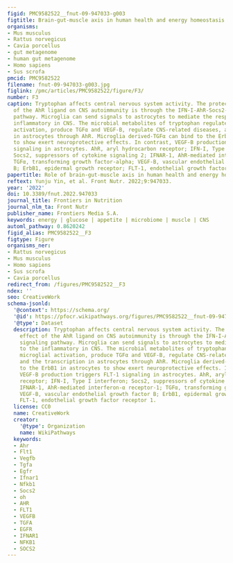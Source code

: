 ```yaml
---
figid: PMC9582522__fnut-09-947033-g003
figtitle: Brain-gut-muscle axis in human health and energy homeostasis
organisms:
- Mus musculus
- Rattus norvegicus
- Cavia porcellus
- gut metagenome
- human gut metagenome
- Homo sapiens
- Sus scrofa
pmcid: PMC9582522
filename: fnut-09-947033-g003.jpg
figlink: /pmc/articles/PMC9582522/figure/F3/
number: F3
caption: Tryptophan affects central nervous system activity. The protective effect
  of the AhR ligand on CNS autoimmunity is through the IFN-I-AhR-Socs2-NF-κB signaling
  pathway. Microglia can send signals to astrocytes to mediate the response to the
  inflammatory in CNS. The microbial metabolites of tryptophan regulate the microglial
  activation, produce TGFα and VEGF-B, regulate CNS-related diseases, and the transcription
  in astrocytes through AhR. Microglia derived-TGFα can bind to the ErbB1 in astrocytes
  to show exert neuroprotective effects. In contrast, VEGF-B production triggers FLT-1
  signaling in astrocytes. AhR, aryl hydrocarbon receptor; IFN-I, Type I interferon;
  Socs2, suppressors of cytokine signaling 2; IFNAR-1, AhR-mediated interferon-α receptor-1;
  TGFα, transforming growth factor-alpha; VEGF-B, vascular endothelial growth factor
  B; ErbB1, epidermal growth receptor; FLT-1, endothelial growth factor receptor 1.
papertitle: Role of brain-gut-muscle axis in human health and energy homeostasis.
reftext: Yunju Yin, et al. Front Nutr. 2022;9:947033.
year: '2022'
doi: 10.3389/fnut.2022.947033
journal_title: Frontiers in Nutrition
journal_nlm_ta: Front Nutr
publisher_name: Frontiers Media S.A.
keywords: energy | glucose | appetite | microbiome | muscle | CNS
automl_pathway: 0.8620242
figid_alias: PMC9582522__F3
figtype: Figure
organisms_ner:
- Rattus norvegicus
- Mus musculus
- Homo sapiens
- Sus scrofa
- Cavia porcellus
redirect_from: /figures/PMC9582522__F3
ndex: ''
seo: CreativeWork
schema-jsonld:
  '@context': https://schema.org/
  '@id': https://pfocr.wikipathways.org/figures/PMC9582522__fnut-09-947033-g003.html
  '@type': Dataset
  description: Tryptophan affects central nervous system activity. The protective
    effect of the AhR ligand on CNS autoimmunity is through the IFN-I-AhR-Socs2-NF-κB
    signaling pathway. Microglia can send signals to astrocytes to mediate the response
    to the inflammatory in CNS. The microbial metabolites of tryptophan regulate the
    microglial activation, produce TGFα and VEGF-B, regulate CNS-related diseases,
    and the transcription in astrocytes through AhR. Microglia derived-TGFα can bind
    to the ErbB1 in astrocytes to show exert neuroprotective effects. In contrast,
    VEGF-B production triggers FLT-1 signaling in astrocytes. AhR, aryl hydrocarbon
    receptor; IFN-I, Type I interferon; Socs2, suppressors of cytokine signaling 2;
    IFNAR-1, AhR-mediated interferon-α receptor-1; TGFα, transforming growth factor-alpha;
    VEGF-B, vascular endothelial growth factor B; ErbB1, epidermal growth receptor;
    FLT-1, endothelial growth factor receptor 1.
  license: CC0
  name: CreativeWork
  creator:
    '@type': Organization
    name: WikiPathways
  keywords:
  - Ahr
  - Flt1
  - Vegfb
  - Tgfa
  - Egfr
  - Ifnar1
  - Nfkb1
  - Socs2
  - oh
  - AHR
  - FLT1
  - VEGFB
  - TGFA
  - EGFR
  - IFNAR1
  - NFKB1
  - SOCS2
---
```

